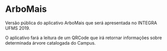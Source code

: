 # ArboMais

Versão pública do aplicativo ArboMais que será apresentada no INTEGRA UFMS 2019.

O aplicativo fará a leitura de um QRCode que irá retornar informações sobre determinada árvore catalogada do Campus.
